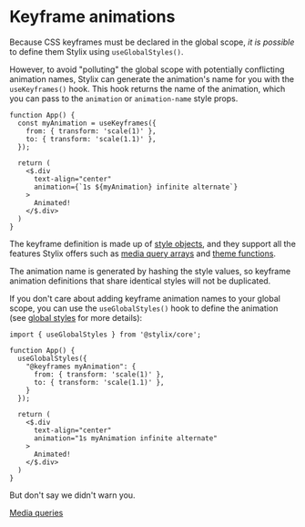 # Keyframe animations

Because CSS keyframes must be declared in the global scope, *it is possible* to define them Stylix using `useGlobalStyles()`.

However, to avoid "polluting" the global scope with potentially conflicting animation names, Stylix can generate the animation's name for you with the `useKeyframes()` hook. This hook returns the name of the animation, which you can pass to the `animation` or `animation-name` style props.

```tsx-render-app
function App() {
  const myAnimation = useKeyframes({
    from: { transform: 'scale(1)' },
    to: { transform: 'scale(1.1)' },
  });

  return (
    <$.div 
      text-align="center"
      animation={`1s ${myAnimation} infinite alternate`}
    >
      Animated!
    </$.div>
  )
}
```

The keyframe definition is made up of [style objects](/api/style-objects), and they support all the features Stylix offers such as [media query arrays](/media-queries) and [theme functions](/themes).

The animation name is generated by hashing the style values, so keyframe animation definitions that share identical styles will not be duplicated.

If you don't care about adding keyframe animation names to your global scope, you can use the `useGlobalStyles()` hook to define the animation (see [global styles](/global-styles) for more details):

```tsx-render-app
import { useGlobalStyles } from '@stylix/core';

function App() {
  useGlobalStyles({
    "@keyframes myAnimation": {
      from: { transform: 'scale(1)' },
      to: { transform: 'scale(1.1)' },
    }
  });

  return (
    <$.div 
      text-align="center"
      animation="1s myAnimation infinite alternate"
    >
      Animated!
    </$.div>
  )
}
```

But don't say we didn't warn you.

<a href="/media-queries" class="next-link">Media queries</a>

